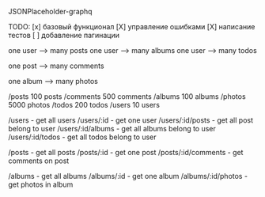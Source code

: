 JSONPlaceholder-graphq


TODO:
[x] базовый функционал
[X] управление ошибками
[X] написание тестов
[ ] добавление пагинации


one user --> many posts
one user --> many albums
one user --> many todos

one post --> many comments

one album --> many photos


/posts	100 posts
/comments	500 comments
/albums	100 albums
/photos	5000 photos
/todos	200 todos
/users	10 users


/users - get all users
/users/:id - get one user
/users/:id/posts - get all post belong to user
/users/:id/albums - get all albums belong to user
/users/:id/todos - get all todos belong to user

/posts - get all posts
/posts/:id - get one post
/posts/:id/comments - get comments on post

/albums - get all albums
/albums/:id - get one album
/albums/:id/photos - get photos in album



<!-- GET	/comments?postId=1
GET	/posts?userId=1
POST	/posts
PUT	/posts/1
PATCH	/posts/1
DELETE	/posts/1 -->